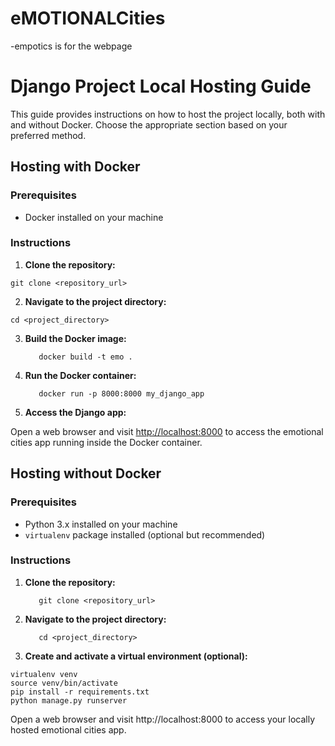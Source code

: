 # eMOTIONALCities
-empotics is for the webpage
# Django Project Local Hosting Guide

This guide provides instructions on how to host the project locally, both with and without Docker. Choose the appropriate section based on your preferred method.

## Hosting with Docker

### Prerequisites

- Docker installed on your machine

### Instructions

1. **Clone the repository:**
```shell
git clone <repository_url>
```
2. **Navigate to the project directory:**

```shell
cd <project_directory>
```


3. **Build the Docker image:**
   ```shell
      docker build -t emo .
   ```
   
4. **Run the Docker container:**

   ```shell
      docker run -p 8000:8000 my_django_app
   ```
   

5. **Access the Django app:**

Open a web browser and visit [http://localhost:8000](http://localhost:8000) to access the emotional cities app running inside the Docker container.

## Hosting without Docker

### Prerequisites

- Python 3.x installed on your machine
- `virtualenv` package installed (optional but recommended)

### Instructions

1. **Clone the repository:**

   ```shell
      git clone <repository_url>
   ```

   
2. **Navigate to the project directory:**

   ```shell
      cd <project_directory>
   ```
   
3. **Create and activate a virtual environment (optional):**

```shell
virtualenv venv
source venv/bin/activate
pip install -r requirements.txt
python manage.py runserver

```

Open a web browser and visit http://localhost:8000 to access your locally hosted emotional cities app.
